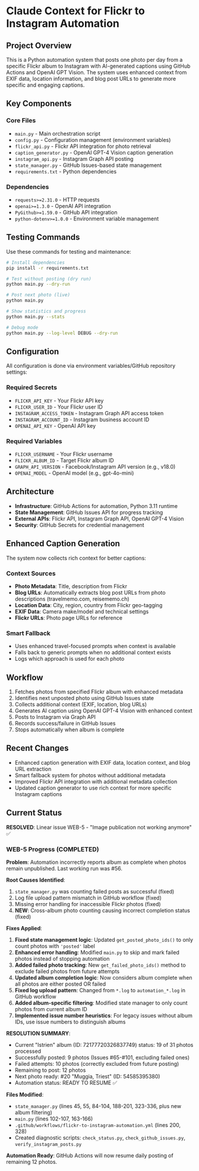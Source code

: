 # Claude Context for Flickr to Instagram Automation

## Project Overview
This is a Python automation system that posts one photo per day from a specific Flickr album to Instagram with AI-generated captions using GitHub Actions and OpenAI GPT Vision. The system uses enhanced context from EXIF data, location information, and blog post URLs to generate more specific and engaging captions.

## Key Components

### Core Files
- `main.py` - Main orchestration script
- `config.py` - Configuration management (environment variables)
- `flickr_api.py` - Flickr API integration for photo retrieval
- `caption_generator.py` - OpenAI GPT-4 Vision caption generation
- `instagram_api.py` - Instagram Graph API posting
- `state_manager.py` - GitHub Issues-based state management
- `requirements.txt` - Python dependencies

### Dependencies
- `requests>=2.31.0` - HTTP requests
- `openai>=1.3.0` - OpenAI API integration
- `PyGithub>=1.59.0` - GitHub API integration
- `python-dotenv>=1.0.0` - Environment variable management

## Testing Commands
Use these commands for testing and maintenance:

```bash
# Install dependencies
pip install -r requirements.txt

# Test without posting (dry run)
python main.py --dry-run

# Post next photo (live)
python main.py

# Show statistics and progress
python main.py --stats

# Debug mode
python main.py --log-level DEBUG --dry-run
```

## Configuration
All configuration is done via environment variables/GitHub repository settings:

### Required Secrets
- `FLICKR_API_KEY` - Your Flickr API key
- `FLICKR_USER_ID` - Your Flickr user ID
- `INSTAGRAM_ACCESS_TOKEN` - Instagram Graph API access token
- `INSTAGRAM_ACCOUNT_ID` - Instagram business account ID
- `OPENAI_API_KEY` - OpenAI API key

### Required Variables
- `FLICKR_USERNAME` - Your Flickr username
- `FLICKR_ALBUM_ID` - Target Flickr album ID
- `GRAPH_API_VERSION` - Facebook/Instagram API version (e.g., v18.0)
- `OPENAI_MODEL` - OpenAI model (e.g., gpt-4o-mini)

## Architecture
- **Infrastructure**: GitHub Actions for automation, Python 3.11 runtime
- **State Management**: GitHub Issues API for progress tracking
- **External APIs**: Flickr API, Instagram Graph API, OpenAI GPT-4 Vision
- **Security**: GitHub Secrets for credential management

## Enhanced Caption Generation
The system now collects rich context for better captions:

### Context Sources
- **Photo Metadata**: Title, description from Flickr
- **Blog URLs**: Automatically extracts blog post URLs from photo descriptions (travelmemo.com, reisememo.ch)
- **Location Data**: City, region, country from Flickr geo-tagging
- **EXIF Data**: Camera make/model and technical settings
- **Flickr URLs**: Photo page URLs for reference

### Smart Fallback
- Uses enhanced travel-focused prompts when context is available
- Falls back to generic prompts when no additional context exists
- Logs which approach is used for each photo

## Workflow
1. Fetches photos from specified Flickr album with enhanced metadata
2. Identifies next unposted photo using GitHub Issues state
3. Collects additional context (EXIF, location, blog URLs)
4. Generates AI caption using OpenAI GPT-4 Vision with enhanced context
5. Posts to Instagram via Graph API
6. Records success/failure in GitHub Issues
7. Stops automatically when album is complete

## Recent Changes
- Enhanced caption generation with EXIF data, location context, and blog URL extraction
- Smart fallback system for photos without additional metadata
- Improved Flickr API integration with additional metadata collection
- Updated caption generator to use rich context for more specific Instagram captions

## Current Status
**RESOLVED**: Linear issue WEB-5 - "Image publication not working anymore" ✅

### WEB-5 Progress (COMPLETED)
**Problem**: Automation incorrectly reports album as complete when photos remain unpublished. Last working run was #56.

**Root Causes Identified**:
1. `state_manager.py` was counting failed posts as successful (fixed)
2. Log file upload pattern mismatch in GitHub workflow (fixed)
3. Missing error handling for inaccessible Flickr photos (fixed)
4. **NEW**: Cross-album photo counting causing incorrect completion status (fixed)

**Fixes Applied**:
1. **Fixed state management logic**: Updated `get_posted_photo_ids()` to only count photos with `'posted'` label
2. **Enhanced error handling**: Modified `main.py` to skip and mark failed photos instead of stopping automation
3. **Added failed photo tracking**: New `get_failed_photo_ids()` method to exclude failed photos from future attempts
4. **Updated album completion logic**: Now considers album complete when all photos are either posted OR failed
5. **Fixed log upload pattern**: Changed from `*.log` to `automation_*.log` in GitHub workflow
6. **Added album-specific filtering**: Modified state manager to only count photos from current album ID
7. **Implemented issue number heuristics**: For legacy issues without album IDs, use issue numbers to distinguish albums

**RESOLUTION SUMMARY**:
- Current "Istrien" album (ID: 72177720326837749) status: 19 of 31 photos processed
- Successfully posted: 9 photos (Issues #65-#101, excluding failed ones)
- Failed attempts: 10 photos (correctly excluded from future posting)  
- Remaining to post: 12 photos
- Next photo ready: #20 "Muggia, Triest" (ID: 54585395380)
- Automation status: READY TO RESUME ✅

**Files Modified**:
- `state_manager.py` (lines 45, 55, 84-104, 188-201, 323-336, plus new album filtering)
- `main.py` (lines 102-107, 163-166)
- `.github/workflows/flickr-to-instagram-automation.yml` (lines 200, 328)
- Created diagnostic scripts: `check_status.py`, `check_github_issues.py`, `verify_instagram_posts.py`

**Automation Ready**: GitHub Actions will now resume daily posting of remaining 12 photos.